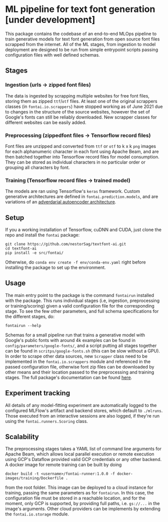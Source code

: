 
# ML pipeline for text font generation [under development]

This package contains the codebase of an end-to-end MLOps pipeline to train generative models for text font generation from open source font files scrapped from the internet. All of the ML stages, from ingestion to model deployment are designed to be run from simple entrypoint scripts passing configuration files with well defined schemas. 

## Stages

### Ingestion (urls -> zipped font files)

The data is ingested by scrapping multiple websites for free font files, storing them as zipped `ttf`/`otf` files. At least one of the original scrappers classes (in `fontai.io.scrappers`) have stopped working as of June 2021 due to changes in the structure of the source websites, however the set of Google's fonts can still be reliably downloaded. New scrapper classes for different websites can be easily added.


### Preprocessing (zippedfont files -> Tensorflow record files)

Font files are unzipped and converted from `ttf` or `otf` to k x k `png` images for each alphanumeric character in each font using Apache Beam, and are then batched together into Tensorflow record files for model consumption. They can be stored as individual characters in no particular order or grouping all characters by font.

### Training (Tensorflow record files -> trained model)

The models are ran using Tensorflow's `keras` framework. Custom generative architectures are defined in `fontai.prediction.models`, and are variations of an [adverdarial autoencoder architecture]().


## Setup

If you a working installation of Tensorflow, cuDNN and CUDA, just clone the repo and install the `fontai` package:

```
git clone https://github.com/nestorSag/textfont-ai.git
cd textfont-ai
pip install -e src/fontai/
```

Otherwise, do `conda env create -f env/conda-env.yaml` right before installing the package to set up the environment.


## Usage

The main entry point to the package is the command  `fontairun` installed with the package. This runs individual stages (i.e, ingestion, preprocessing or training/scoring) given a valid configuration file for the corresponding stage. To see the few other parameters, and full schema specifications for the different stages, do:

```
fontairun --help
```

Schemas for a small pipeline run that trains a generative model with Google's public fonts with around 4k examples can be found in `config/parameters/google-fonts/`, and a script putting all stages together can be found in `scritps/google-fonts.sh` (this can be slow without a GPU). In order to scrape other data sources, new `Scrapper` class need to be implemented in the `fontai.io.scrappers` module and referenced in the passed configuration file, otherwise font zip files can be downloaded by other means and their location passed to the preprocessing and training stages. The full package's documentation can be found [here](https://nestorsag.github.io/textfont-ai/).

## Experiment tracking

All details of any model-fitting experiment are automatically logged to the configured MLFlow's artifact and backend stores, which default to `./mlruns`. Those executed from an interactive sessions are also logged, if they're run using the `fontai.runners.Scoring` class.


## Scalability

The preprocessing stages takes a YAML list of command line arguments for Apache Beam, which allows local parallel execution or remote execution using GCP's Dataflow provided valid GCP credentials or any other backend. A docker image for remote training can be built by doing 

```
docker build -t <username>/fontai-runner:1.0.0 -f docker-images/training/Dockerfile .
```

from the root folder. This image can be deployed to a cloud instance for training, passing the same parameters as for `fontairun`. In this case, the configuration file must be stored in a reachable location, and for the moment, only GCP is supported, by providing full paths, i.e. `gs://...` in the image's arguments. Other cloud providers can be implements by extending the `fontai.io.storage` module.
